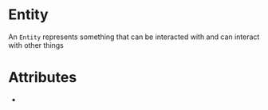 Entity
========================
An `Entity` represents something that can be interacted with and can interact with other things
# Attributes
 - 